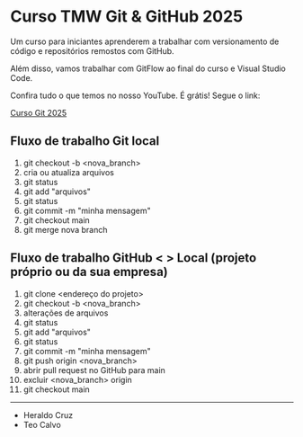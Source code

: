 # Curso TMW Git & GitHub 2025

Um curso para iniciantes aprenderem a trabalhar com versionamento de código e repositórios remostos com GitHub.

Além disso, vamos trabalhar com GitFlow ao final do curso e Visual Studio Code.

Confira tudo o que temos no nosso YouTube. É grátis! Segue o link:

[Curso Git 2025](https://youtube.com/@teomewhy)

## Fluxo de trabalho Git local

01. git checkout -b <nova_branch>
02. cria ou atualiza arquivos
03. git status
04. git add "arquivos"
05. git status
06. git commit -m "minha mensagem"
07. git checkout main
08. git merge nova branch

## Fluxo de trabalho GitHub < > Local (projeto próprio ou da sua empresa)
01. git clone <endereço do projeto>
02. git checkout -b <nova_branch>
03. alterações de arquivos
04. git status
05. git add "arquivos"
06. git status
07. git commit -m "minha mensagem"
08. git push origin <nova_branch>
09. abrir pull request no GitHub para main
10. excluir <nova_branch> origin
11. git checkout main

---------

- Heraldo Cruz
- Teo Calvo